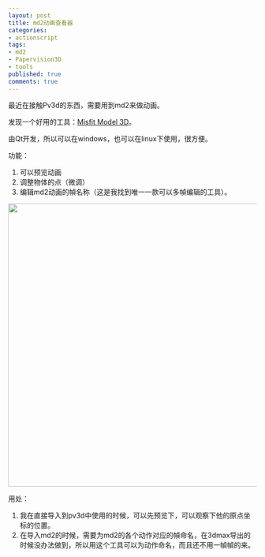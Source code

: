 ```yaml
---
layout: post
title: md2动画查看器
categories:
- actionscript
tags:
- md2
- Papervision3D
- tools
published: true
comments: true
---
```

<p>最近在接触Pv3d的东西，需要用到md2来做动画。</p>

<p>发现一个好用的工具：<a href="http://www.misfitcode.com/misfitmodel3d/screenshots.html" target="_blank">Misfit Model 3D</a>。</p>

<p>由Qt开发，所以可以在windows，也可以在linux下使用，很方便。</p>

<p>功能：
<ol>
	<li>可以预览动画</li>
	<li>调整物体的点（微调）</li>
	<li>编辑md2动画的幀名称（这是我找到唯一一款可以多幀编辑的工具）。</li>
</ol>
<a href="{{site.url}}/media/2010/06/misfitcode.jpg"><img class="alignnone size-full wp-image-684" title="misfitcode" src="{{site.url}}/media/2010/06/misfitcode.jpg" alt="" width="664" height="574" /></a></p>

<p>用处：
<ol>
	<li>我在直接导入到pv3d中使用的时候，可以先预览下，可以观察下他的原点坐标的位置。</li>
	<li>在导入md2的时候，需要为md2的各个动作对应的幀命名，在3dmax导出的时候没办法做到，所以用这个工具可以为动作命名，而且还不用一幀幀的来。</li>
</ol></p>
